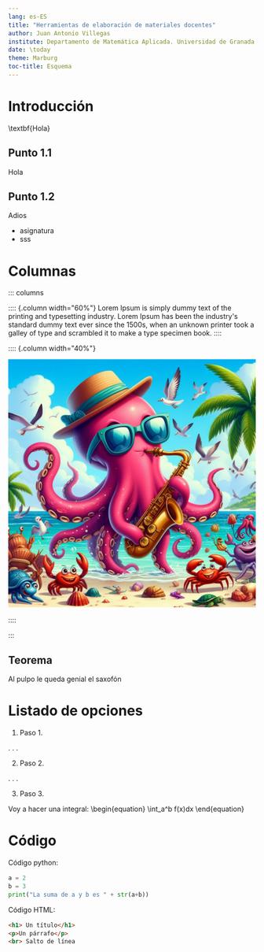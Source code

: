 ```yaml
---
lang: es-ES
title: "Herramientas de elaboración de materiales docentes"
author: Juan Antonio Villegas
institute: Departamento de Matemática Aplicada. Universidad de Granada
date: \today
theme: Marburg
toc-title: Esquema
---
```


# Introducción

\textbf{Hola}

## Punto 1.1

Hola

## Punto 1.2

Adios

* asignatura
* sss

# Columnas


::: columns

:::: {.column width="60%"}
Lorem Ipsum is simply dummy text of the printing and typesetting industry. Lorem Ipsum has been the industry's standard dummy text ever since the 1500s, when an unknown printer took a galley of type and scrambled it to make a type specimen book. 
::::

:::: {.column width="40%"}

![Pulpo tocando saxofón](pulpo.jpg)

::::

:::

## Teorema
Al pulpo le queda genial el saxofón


# Listado de opciones

1. Paso 1.

. . .


2. Paso 2.

. . .

3. Paso 3.

Voy a hacer una integral:
\begin{equation}
\int_a^b f(x)dx 
\end{equation}

# Código

Código python:
```python
a = 2 
b = 3
print("La suma de a y b es " + str(a+b))
```

Código HTML:
```html
<h1> Un título</h1>
<p>Un párrafo</p>
<br> Salto de línea
```
  
